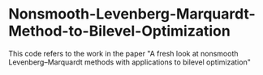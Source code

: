 # Nonsmooth-Levenberg-Marquardt-Method-to-Bilevel-Optimization
This code refers to the work in the paper "A fresh look at nonsmooth Levenberg–Marquardt methods with applications to bilevel optimization"
